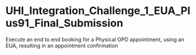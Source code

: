 # UHI_Integration_Challenge_1_EUA_Plus91_Final_Submission
Execute an end to end booking for a Physical OPD appointment, using an EUA, resulting in an appointment confirmation
